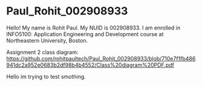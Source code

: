 # Paul_Rohit_002908933
Hello! My name is Rohit Paul. My NUID is 002908933. I am enrolled in INFO5100:  Application Engineering and Development course at Northeastern University, Boston.

Assignment 2 class diagram: https://github.com/rohitpaultech/Paul_Rohit_002908933/blob/710e7f1fb486941dc2a952e0683b2df98b4b4552/Class%20diagram%20PDF.pdf

Hello im trying to test smothing.














